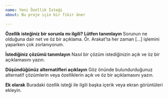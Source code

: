 ```yaml
---
name: Yeni Özellik İsteği
about: Bu proje için bir fikir öner

---
```


**Özellik isteğiniz bir sorunla mı ilgili? Lütfen tanımlayın**
Sorunun ne olduğuna dair net ve öz bir açıklama. Ör. Arakat'ta her zaman [...] işlemini yaparken çok zorlanıyorum.

**İstediğiniz çözümü tanımlayın**
Nasıl bir çözüm istediğinizin açık ve öz bir açıklamasını yazın.

**Düşündüğünüz alternatifleri açıklayın**
Göz önünde bulundurduğunuz alternatif çözümlerin veya özelliklerin açık ve öz bir açıklamasını yazın.

**Ek olarak**
Buradaki özellik isteği ile ilgili başka içerik veya ekran görüntüleri ekleyin.

